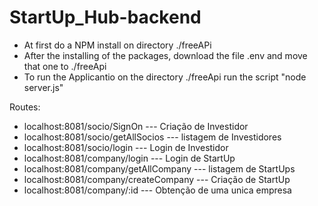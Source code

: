 # StartUp_Hub-backend

- At first do a NPM install on directory ./freeAPi
- After the installing of the packages, download the file .env and move that one to ./freeApi
- To run the Applicantio on the directory ./freeApi run the script "node server.js"

Routes:

- localhost:8081/socio/SignOn --- Criação de Investidor
- localhost:8081/socio/getAllSocios --- listagem de Investidores
- localhost:8081/socio/login --- Login de Investidor
- localhost:8081/company/login --- Login de StartUp
- localhost:8081/company/getAllCompany --- listagem de StartUps
- localhost:8081/company/createCompany --- Criação de StartUp
- localhost:8081/company/:id --- Obtenção de uma unica empresa
